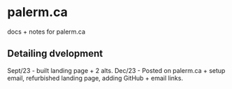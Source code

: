 # palerm.ca
docs + notes for palerm.ca

## Detailing dvelopment
Sept/23 - built landing page + 2 alts.
Dec/23 - Posted on palerm.ca + setup email, refurbished landing page, adding GitHub + email links.
